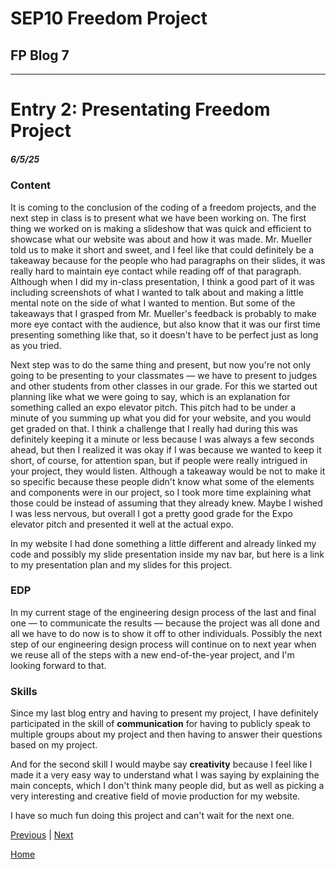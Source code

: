 # SEP10 Freedom Project
## FP Blog 7

---

# Entry 2: Presentating Freedom Project
##### 6/5/25

### Content
<p>It is coming to the conclusion of the coding of a freedom projects, and the next step in class is to present what we have been working on. The first thing we worked on is making a slideshow that was quick and efficient to showcase what our website was about and how it was made. Mr. Mueller told us to make it short and sweet, and I feel like that could definitely be a takeaway because for the people who had paragraphs on their slides, it was really hard to maintain eye contact while reading off of that paragraph. Although when I did my in-class presentation, I think a good part of it was including screenshots of what I wanted to talk about and making a little mental note on the side of what I wanted to mention. But some of the takeaways that I grasped from Mr. Mueller's feedback is probably to make more eye contact with the audience, but also know that it was our first time presenting something like that, so it doesn't have to be perfect just as long as you tried.</p>

<p>Next step was to do the same thing and present, but now you're not only going to be presenting to your classmates — we have to present to judges and other students from other classes in our grade. For this we started out planning like what we were going to say, which is an explanation for something called an expo elevator pitch. This pitch had to be under a minute of you summing up what you did for your website, and you would get graded on that. I think a challenge that I really had during this was definitely keeping it a minute or less because I was always a few seconds ahead, but then I realized it was okay if I was because we wanted to keep it short, of course, for attention span, but if people were really intrigued in your project, they would listen. Although a takeaway would be not to make it so specific because these people didn't know what some of the elements and components were in our project, so I took more time explaining what those could be instead of assuming that they already knew. Maybe I wished I was less nervous, but overall I got a pretty good grade for the Expo elevator pitch and presented it well at the actual expo.</p>

<p>In my website I had done something a little different and already linked my code and possibly my slide presentation inside my nav bar, but here is a link to my presentation plan and my slides for this project.</p>

### EDP
<p>In my current stage of the engineering design process of the last and final one — to communicate the results — because the project was all done and all we have to do now is to show it off to other individuals. Possibly the next step of our engineering design process will continue on to next year when we reuse all of the steps with a new end-of-the-year project, and I'm looking forward to that.</p>

### Skills
<p>Since my last blog entry and having to present my project, I have definitely participated in the skill of <b>communication</b> for having to publicly speak to multiple groups about my project and then having to answer their questions based on my project. </p>
<p>And for the second skill I would maybe say <b>creativity</b> because I feel like I made it a very easy way to understand what I was saying by explaining the main concepts, which I don't think many people did, but as well as picking a very interesting and creative field of movie production for my website.</p>

<p> I have so much fun doing this project and can't wait for the next one.</p>


[Previous](entry06.md) | [Next](entry08.md)

[Home](../README.md)
